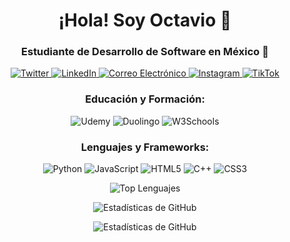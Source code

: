 <h1 align="center">¡Hola! Soy Octavio 👋</h1>
<h3 align="center">Estudiante de Desarrollo de Software en México 🚀</h3>

<p align="center">
  <a href="https://twitter.com/loctaviodevwpy" target="blank">
    <img src="https://img.shields.io/badge/Twitter-000000?style=for-the-badge&logo=twitter&logoColor=white" alt="Twitter" />
  </a>
  <a href="https://linkedin.com/in/luis-octavio-lopez-martinez" target="blank">
    <img src="https://img.shields.io/badge/LinkedIn-0077B5?style=for-the-badge&logo=linkedin&logoColor=white" alt="LinkedIn" />
  </a>
  <a href="mailto:octaviodevtech@gmail.com" target="blank">
    <img src="https://img.shields.io/badge/Correo-E4405F?style=for-the-badge&logo=gmail&logoColor=white" alt="Correo Electrónico" />
  </a>
  <a href="https://instagram.com/octaviodevbawpy" target="blank">
    <img src="https://img.shields.io/badge/Instagram-1877F2?style=for-the-badge&logo=instagram&logoColor=white" alt="Instagram" />
  </a>
  <a href="https://www.tiktok.com/@octaviodevbawpy" target="blank">
    <img src="https://img.shields.io/badge/TikTok-000000?style=for-the-badge&logo=tiktok&logoColor=white" alt="TikTok" />
  </a>
</p>

<h3 align="center">Educación y Formación:</h3>
<p align="center">
  <img src="https://img.shields.io/badge/Udemy-EC5252?style=for-the-badge&logo=udemy&logoColor=white" alt="Udemy" />
  <img src="https://img.shields.io/badge/Duolingo-58CC02?style=for-the-badge&logo=duolingo&logoColor=white" alt="Duolingo" />
  <img src="https://img.shields.io/badge/W3Schools-04AA6D?style=for-the-badge&logo=w3schools&logoColor=white" alt="W3Schools" />
</p>

<h3 align="center">Lenguajes y Frameworks:</h3>
<p align="center">
  <img src="https://img.shields.io/badge/Python-FFD43B?style=for-the-badge&logo=python&logoColor=blue" alt="Python" />
  <img src="https://img.shields.io/badge/JavaScript-323330?style=for-the-badge&logo=javascript&logoColor=F7DF1E" alt="JavaScript" />
  <img src="https://img.shields.io/badge/HTML5-E34F26?style=for-the-badge&logo=html5&logoColor=white" alt="HTML5" />
  <img src="https://img.shields.io/badge/C%2B%2B-00599C?style=for-the-badge&logo=c%2B%2B&logoColor=white" alt="C++" />
  <img src="https://img.shields.io/badge/CSS3-1572B6?style=for-the-badge&logo=css3&logoColor=white" alt="CSS3" />
  <!-- Agrega más aquí -->
</p>

<p align="center">
  <img src="https://github-readme-stats.vercel.app/api/top-langs/?username=loctaviodev&layout=compact&theme=dark" alt="Top Lenguajes" />
</p>

<p align="center">
  <img src="https://github-readme-stats.vercel.app/api?username=loctaviodev&show_icons=true&count_private=true&theme=dark" alt="Estadísticas de GitHub" />
</p>

<p align="center">
  <img src="https://github-profile-summary-cards.vercel.app/api/cards/profile-details?username=loctaviodev&theme=github_dark" alt="Estadísticas de GitHub" />
</p>
